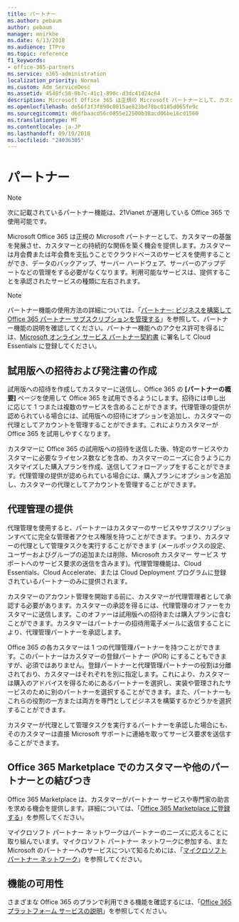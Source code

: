 ```yaml
---
title: パートナー
ms.author: pebaum
author: pebaum
manager: mnirkhe
ms.date: 6/13/2018
ms.audience: ITPro
ms.topic: reference
f1_keywords:
- office-365-partners
ms.service: o365-administration
localization_priority: Normal
ms.custom: Adm_ServiceDesc
ms.assetid: 4548fc58-0b7c-41c1-890c-d3dc41d24c64
description: Microsoft Office 365 は正規の Microsoft パートナーとして、カスタマーの基盤を発展させ、カスタマーとの持続的な関係を築く機会を提供します。カスタマーは月会費または年会費を支払うことでクラウドベースのサービスを使用することができ、データのバックアップ、サーバー ハードウェア、サーバーのアップデートなどの管理をする必要がなくなります。利用可能なサービスは、提供することを承認されたサービスの種類に左右されます。
ms.openlocfilehash: de56f3f3f890c0015ae823bd78bc0185d065fe9c
ms.sourcegitcommit: d6dfbaacd56c0855e12500b38acd06be16cd1560
ms.translationtype: MT
ms.contentlocale: ja-JP
ms.lasthandoff: 09/19/2018
ms.locfileid: "24036305"
---
```

# <a name="partners"></a>パートナー

> [!NOTE]
> 次に記載されているパートナー機能は、21Vianet が運用している Office 365 で使用可能です。 
  
Microsoft Office 365 は正規の Microsoft パートナーとして、カスタマーの基盤を発展させ、カスタマーとの持続的な関係を築く機会を提供します。カスタマーは月会費または年会費を支払うことでクラウドベースのサービスを使用することができ、データのバックアップ、サーバー ハードウェア、サーバーのアップデートなどの管理をする必要がなくなります。利用可能なサービスは、提供することを承認されたサービスの種類に左右されます。
  
> [!NOTE]
> パートナー機能の使用方法の詳細については、「[パートナー: ビジネスを構築して Office 365 パートナー サブスクリプションを管理する](http://go.microsoft.com/fwlink/?LinkID=271614&amp;clcid=0x409)」を参照して、パートナー機能の説明を確認してください。パートナー機能へのアクセス許可を得るには、[Microsoft オンライン サービス パートナー契約書](https://go.microsoft.com/fwlink/p/?LinkId=285473) に署名して Cloud Essentials に登録してください。 
  
## <a name="create-trial-invitations-and-purchase-orders"></a>試用版への招待および発注書の作成

試用版への招待を作成してカスタマーに送信し、Office 365 の **[パートナーの概要]** ページを使用して Office 365 を試用できるようにします。招待には申し出に応じて 1 つまたは複数のサービスを含めることができます。代理管理の提供が認められている場合には、試用版への招待にオプションを追加し、カスタマーの代理としてアカウントを管理することができます。これによりカスタマーがOffice 365 を試用しやすくなります。 
  
カスタマーに Office 365 の試用版への招待を送信した後、特定のサービスやカスタマーに必要なライセンス数などを含め、カスタマーのニーズに合うようにカスタマイズした購入プランを作成、送信してフォローアップをすることができます。代理管理の提供が認められている場合には、購入プランにオプションを追加し、カスタマーの代理としてアカウントを管理することができます。
  
## <a name="provide-delegated-administration"></a>代理管理の提供

代理管理を使用すると、パートナーはカスタマーのサービスやサブスクリプションすべてに完全な管理者アクセス権限を持つことができます。つまり、カスタマーの代理として管理タスクを実行することができます (メールボックスの設定、ユーザーおよびグループの追加または削除、Microsoft カスタマー サービス サポートへのサービス要求の送信を含みます)。代理管理機能は、Cloud Essentials、Cloud Accelerate、または Cloud Deployment プログラムに登録されているパートナーのみに提供されます。
  
カスタマーのアカウント管理を開始する前に、カスタマーが代理管理者として承認する必要があります。カスタマーの承認を得るには、代理管理のオファーをカスタマーに送信します。このオファーは試用版への招待または購入プランに含むことができます。カスタマーはパートナーの招待用電子メールに返信することにより、代理管理パートナーを承認します。
  
Office 365 の各カスタマーは 1 つの代理管理パートナーを持つことができます。このパートナーはカスタマーの登録パートナー (POR) にすることもできますが、必須ではありません。登録パートナーと代理管理パートナーの役割は分離されており、カスタマーはそれぞれを別に指定します。これにより、カスタマーは購入のアドバイスを得るためにあるパートナーを選択し、実装や管理されたサービスのために別のパートナーを選択することができます。また、パートナーもこれらの役割の一方または両方を専門としてビジネスを構築するかどうかを選択することができます。
  
カスタマーが代理として管理タスクを実行するパートナーを承認した場合にも、そのカスタマーは直接 Microsoft サポートに連絡を取ってサービス要求を送信することができます。
  
## <a name="connect-with-customers-and-other-partners-in-the-office-365-marketplace"></a>Office 365 Marketplace でのカスタマーや他のパートナーとの結びつき

Office 365 Marketplace は、カスタマーがパートナー サービスや専門家の助言を求める機会を提供します。詳細については、「[Office 365 Marketplace に登録する](http://go.microsoft.com/fwlink/?LinkID=272019&amp;clcid=0x409)」を参照してください。
  
マイクロソフト パートナー ネットワークはパートナーのニーズに応えることに取り組んでいます。マイクロソフト パートナー ネットワークに参加する、また Microsoft のパートナーへのサービスについて知るためには、「[マイクロソフト パートナー ネットワーク](http://go.microsoft.com/fwlink/?LinkID=272021&amp;clcid=0x409)」を参照してください。
  
## <a name="feature-availability"></a>機能の可用性

さまざまな Office 365 のプランで利用できる機能を確認するには、「[Office 365 プラットフォーム サービスの説明](https://technet.microsoft.com/en-us/library/office-365-platform-service-description.aspx)」を参照してください。
  

